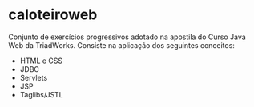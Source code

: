 # caloteiroweb
Conjunto de exercícios progressivos adotado na apostila do Curso Java Web da TriadWorks.
Consiste na aplicação dos seguintes conceitos:
* HTML e CSS
* JDBC
* Servlets
* JSP
* Taglibs/JSTL
